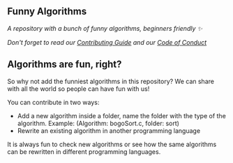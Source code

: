 ## Funny Algorithms

_A repository with a bunch of funny algorithms, beginners friendly :sparkles:_

_Don't forget to read our [Contributing Guide](https://github.com/usj-foss/FunnyAlgorithams/edit/main/CONTRIBUTING.md) and our [Code of Conduct](https://github.com/usj-foss/FunnyAlgorithams/blob/main/CODE_OF_CONDUCT.md)_

## Algorithms are fun, right?

So why not add the funniest algorithms in this repository? We can share with all the world so people can have fun with us! 

You can contribute in two ways:

- Add a new algorithm inside a folder, name the folder with the type of the algorithm. Example: (Algorithm: bogoSort.c, folder: sort)
- Rewrite an existing algorithm in another programming language

It is always fun to check new algorithms or see how the same algorithms can be rewritten in different programming languages.

